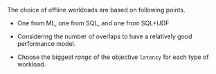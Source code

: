 The choice of offline workloads are based on following points.

- One from ML, one from SQL, and one from SQL+UDF

- Considering the number of overlaps to have a relatively good performance model.

- Choose the biggest *range* of the objective `latency` for each type of workload.
